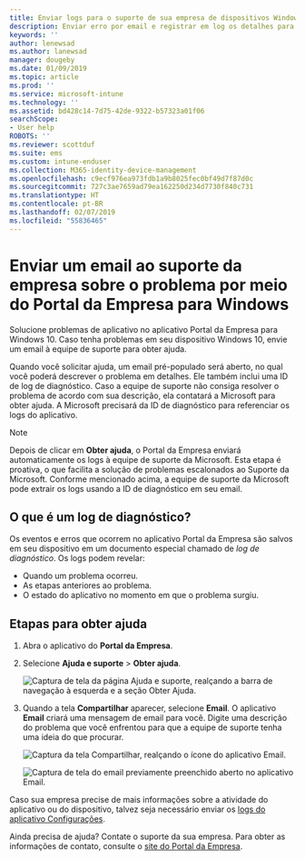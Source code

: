 ```yaml
---
title: Enviar logs para o suporte de sua empresa de dispositivos Windows 10 | Microsoft Docs
description: Enviar erro por email e registrar em log os detalhes para ajudar o suporte da empresa a corrigir problemas de aplicativo
keywords: ''
author: lenewsad
ms.author: lanewsad
manager: dougeby
ms.date: 01/09/2019
ms.topic: article
ms.prod: ''
ms.service: microsoft-intune
ms.technology: ''
ms.assetid: bd428c14-7d75-42de-9322-b57323a01f06
searchScope:
- User help
ROBOTS: ''
ms.reviewer: scottduf
ms.suite: ems
ms.custom: intune-enduser
ms.collection: M365-identity-device-management
ms.openlocfilehash: c9ecf976ea973fdb1a9b8025fec0bf49d7f87d0c
ms.sourcegitcommit: 727c3ae7659ad79ea162250d234d7730f840c731
ms.translationtype: HT
ms.contentlocale: pt-BR
ms.lasthandoff: 02/07/2019
ms.locfileid: "55836465"
---
```

# <a name="email-your-company-support-about-problem-from-company-portal-for-windows"></a>Enviar um email ao suporte da empresa sobre o problema por meio do Portal da Empresa para Windows

Solucione problemas de aplicativo no aplicativo Portal da Empresa para Windows 10. Caso tenha problemas em seu dispositivo Windows 10, envie um email à equipe de suporte para obter ajuda. 

Quando você solicitar ajuda, um email pré-populado será aberto, no qual você poderá descrever o problema em detalhes. Ele também inclui uma ID de log de diagnóstico. Caso a equipe de suporte não consiga resolver o problema de acordo com sua descrição, ela contatará a Microsoft para obter ajuda. A Microsoft precisará da ID de diagnóstico para referenciar os logs do aplicativo.   


> [!Note]       
> Depois de clicar em **Obter ajuda**, o Portal da Empresa enviará automaticamente os logs à equipe de suporte da Microsoft. Esta etapa é proativa, o que facilita a solução de problemas escalonados ao Suporte da Microsoft. Conforme mencionado acima, a equipe de suporte da Microsoft pode extrair os logs usando a ID de diagnóstico em seu email.  

## <a name="what-is-a-diagnostic-log"></a>O que é um log de diagnóstico?

Os eventos e erros que ocorrem no aplicativo Portal da Empresa são salvos em seu dispositivo em um documento especial chamado de _log de diagnóstico_. Os logs podem revelar:  
* Quando um problema ocorreu.  
* As etapas anteriores ao problema.  
* O estado do aplicativo no momento em que o problema surgiu.   

## <a name="steps-to-get-help"></a>Etapas para obter ajuda  

1. Abra o aplicativo do **Portal da Empresa**.
2. Selecione **Ajuda e suporte** > **Obter ajuda**.  

   ![Captura de tela da página Ajuda e suporte, realçando a barra de navegação à esquerda e a seção Obter Ajuda.](./media/1812_UCP_Help_Support_Get_Help_Logs.png)    

3. Quando a tela **Compartilhar** aparecer, selecione **Email**. O aplicativo **Email** criará uma mensagem de email para você. Digite uma descrição do problema que você enfrentou para que a equipe de suporte tenha uma ideia do que procurar.  

   ![Captura da tela Compartilhar, realçando o ícone do aplicativo Email.](./media/1811_Mail_Logs_Windows_CPapp.png)  


   ![Captura de tela do email previamente preenchido aberto no aplicativo Email.](./media/1811_Get_Help_Email_Windows_CPapp.png)  

Caso sua empresa precise de mais informações sobre a atividade do aplicativo ou do dispositivo, talvez seja necessário enviar os [logs do aplicativo Configurações](send-logs-to-your-it-admin-settings-windows.md).  

Ainda precisa de ajuda? Contate o suporte da sua empresa. Para obter as informações de contato, consulte o [site do Portal da Empresa](https://go.microsoft.com/fwlink/?linkid=2010980).  
